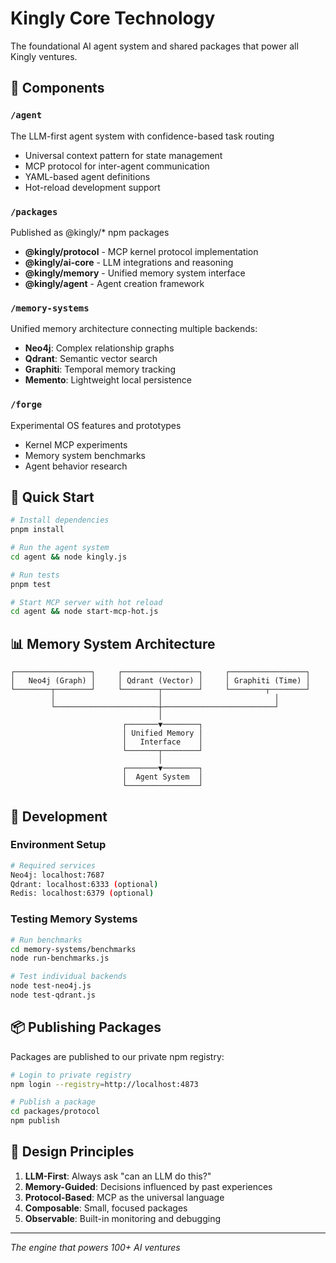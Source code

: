 # Kingly Core Technology

The foundational AI agent system and shared packages that power all Kingly ventures.

## 🧠 Components

### `/agent`
The LLM-first agent system with confidence-based task routing
- Universal context pattern for state management
- MCP protocol for inter-agent communication
- YAML-based agent definitions
- Hot-reload development support

### `/packages`
Published as @kingly/* npm packages
- **@kingly/protocol** - MCP kernel protocol implementation
- **@kingly/ai-core** - LLM integrations and reasoning
- **@kingly/memory** - Unified memory system interface
- **@kingly/agent** - Agent creation framework

### `/memory-systems`
Unified memory architecture connecting multiple backends:
- **Neo4j**: Complex relationship graphs
- **Qdrant**: Semantic vector search
- **Graphiti**: Temporal memory tracking
- **Memento**: Lightweight local persistence

### `/forge`
Experimental OS features and prototypes
- Kernel MCP experiments
- Memory system benchmarks
- Agent behavior research

## 🚀 Quick Start

```bash
# Install dependencies
pnpm install

# Run the agent system
cd agent && node kingly.js

# Run tests
pnpm test

# Start MCP server with hot reload
cd agent && node start-mcp-hot.js
```

## 📊 Memory System Architecture

```
┌─────────────────┐     ┌─────────────────┐     ┌─────────────────┐
│   Neo4j (Graph) │     │ Qdrant (Vector) │     │ Graphiti (Time) │
└────────┬────────┘     └────────┬────────┘     └────────┬────────┘
         │                       │                         │
         └───────────────────────┼─────────────────────────┘
                                 │
                         ┌───────▼────────┐
                         │ Unified Memory │
                         │   Interface    │
                         └───────┬────────┘
                                 │
                         ┌───────▼────────┐
                         │  Agent System  │
                         └────────────────┘
```

## 🔧 Development

### Environment Setup
```bash
# Required services
Neo4j: localhost:7687
Qdrant: localhost:6333 (optional)
Redis: localhost:6379 (optional)
```

### Testing Memory Systems
```bash
# Run benchmarks
cd memory-systems/benchmarks
node run-benchmarks.js

# Test individual backends
node test-neo4j.js
node test-qdrant.js
```

## 📦 Publishing Packages

Packages are published to our private npm registry:
```bash
# Login to private registry
npm login --registry=http://localhost:4873

# Publish a package
cd packages/protocol
npm publish
```

## 🎯 Design Principles

1. **LLM-First**: Always ask "can an LLM do this?"
2. **Memory-Guided**: Decisions influenced by past experiences
3. **Protocol-Based**: MCP as the universal language
4. **Composable**: Small, focused packages
5. **Observable**: Built-in monitoring and debugging

---
*The engine that powers 100+ AI ventures*